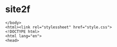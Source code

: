 # site2f
<!DOCTYPE html>
<html lang="en">
<head>
    <meta charset="UTF-8">
    <meta http-equiv="X-UA-compatible"content="IE=edge">
    <meta name="viewport" content="width=device-width, initial-scale=1,0">
    <title>Document</title>
    </head>
    <body>


    </body>
    <html><link rel="stylessheet" href="style.css">
    <!DOCTYPE html>
    <html lang="en">
    <head>
<meta>